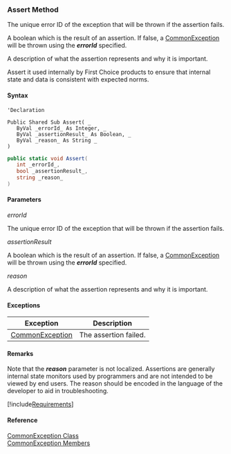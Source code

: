 ﻿### Assert Method

The unique error ID of the exception that will be thrown if the assertion fails.

A boolean which is the result of an assertion. If false, a [CommonException](FChoice.Common~FChoice.Common.CommonException.md) will be thrown using the **_errorId_** specified.

A description of what the assertion represents and why it is important.

Assert it used internally by First Choice products to ensure that internal state and data is consistent with expected norms.

#### Syntax

```vbnet
'Declaration

Public Shared Sub Assert( _
   ByVal _errorId_ As Integer, _
   ByVal _assertionResult_ As Boolean, _
   ByVal _reason_ As String _
) 
```

```csharp
public static void Assert( 
   int _errorId_,
   bool _assertionResult_,
   string _reason_
)
```

#### Parameters

_errorId_

The unique error ID of the exception that will be thrown if the assertion fails.

_assertionResult_

A boolean which is the result of an assertion. If false, a [CommonException](FChoice.Common~FChoice.Common.CommonException.md) will be thrown using the **_errorId_** specified.

_reason_

A description of what the assertion represents and why it is important.

#### Exceptions

| Exception | Description |
| --- | --- |
| [CommonException](FChoice.Common~FChoice.Common.CommonException.md) | The assertion failed. |

#### Remarks

Note that the **_reason_** parameter is not localized. Assertions are generally internal state monitors used by programmers and are not intended to be viewed by end users. The reason should be encoded in the language of the developer to aid in troubleshooting.

[!include[Requirements](../partials/requirements.md)]

#### Reference

[CommonException Class](FChoice.Common~FChoice.Common.CommonException.md)  
[CommonException Members](FChoice.Common~FChoice.Common.CommonException_members.md)